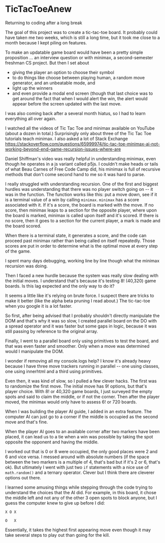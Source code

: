 # TicTacToeAnew
Returning to coding after a long break


The goal of this project was to create a tic-tac-toe board. It probably could have taken me two weeks, which is still a long time, but it took me close to a month because I kept piling on features. 

To make an updatable game board would have been a pretty simple proposition ... an interview question or with minimax, a second-semester freshman CS project. But then I set about 

* giving the player an option to choose their symbol
* to do things like choose between playing human, a random move generator, and an unbeatable mode, and 
* light up the winners 
* and even provide a modal end screen (though that last choice was to get around the fact that when I would alert the win, the alert would appear before the screen updated with the last move. 

I was also coming back after a several month hiatus, so I had to learn everything all over again. 

I watched all the videos of Tic Tac Toe and minimax available on YouTube (about a dozen in total.) Surprisingly only about three of the Tic Tac Toe tutorials teach minimax. I also asked a lot of Stack Exchange
https://stackoverflow.com/questions/65999974/tic-tac-toe-minimax-ai-not-working-beyond-end-game-recursion-issues-where-are

Daniel Shiffman's video was really helpful in understanding minimax, even though he operates in a js variant called p5js. I couldn't make heads or tails of what Beau Carnes of Free Code Camp did, his minimax is full of recursive methods that don't come second hand to me so it was hard to parse.

I really struggled with understanding recursion. One of the first and biggest hurdles was understanding that there was no player switch going on -- it was in the function. The function works like this: put a move down, see if it is a terminal value of a win by calling `minimax`. `minimax` has a score associated with it. If it's a score, the board is marked with the move. If no score, then minimax leaps to a section for the opposite player, where upon the board is marked, minimax is called upon itself and it's scored. If there is no score, then it goes to a section for the current player, a mark is made and the board scored.

When there is a terminal state, it generates a score, and the code can proceed past minimax rather than being called on itself repeatedly. Those scores are put in order to determine what is the optimal move at every step of the game.

I spent many days debugging, working line by line though what the minimax recursion was doing. 

Then I faced a new hurdle because the system was really slow dealing with the initial moves. I understand that's because it's testing 8! (40,320) game boards. Is this lag expected and the only way to do it? 

It seems a little like it's relying on brute force. I suspect there are tricks to make it better (like the alpha beta pruning I read about.) The tic-tac-toe when you google it is a lot faster. 

So first, after being advised that I probably shouldn't directly manipulate the DOM and that's why it was so slow, I created parallel board on the DO with a spread operator and it was faster but some gaps in logic, because it was still passing by reference to the original array.

Finally, I went to a parallel board only using primitives to test the board, and that was even faster and smoother. Only when a move was determined would I manipulate the DOM.

I wonder if removing all my console.logs help? I know it's already heavy because I have three move trackers running in parallel -- one using classes, one using innerhtml and a third using primitives.

Even then, it was kind of slow, so I pulled a few clever hacks. The first was to randomize the first move. The initial move has 9! options, but that's player choice. With 8! or 40,320 game boards, I just surveyed the empty spots and said to claim the middle, or if not the corner. Then after the player moved, the minimax would only have to assess 6! or 720 boards.

When I was building the player AI guide, I added in an extra feature. The computer AI can just go to a corner if the middle is occupied as the second move and that's fine.

When the player AI goes to an available corner after two markers have been placed, it can lead us to a tie when a win was possible by taking the spot opposite the opponent and having the middle.

I worked out that is 0 or 8 were occupied, the only good places were 2 and 6 and vice versa. I messed around with absolute numbers (if the space between the two markers is a multiple of 4, that's bad but if it's 2 or 6, that's ok). But ultimately I went with just two `if` statements with a nice use of `math.random()` and a ternary operator. Clever but I think there are cleverer options out there.

I learned some amusing things while stepping through the code trying to understand the choices that the AI did. For example, in this board, it chose the middle left and not any of the other 3 open spots to block anyone, but I guess the computer knew to give up before I did:

```
X O X

O   X
```
Essentially, it takes the highest first appearing move even though it may take several steps to play out than going for the kill.
